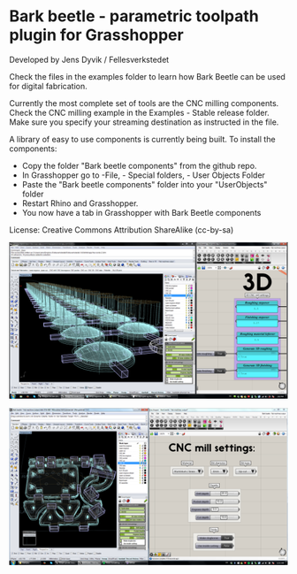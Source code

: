 # Bark beetle - parametric toolpath plugin for Grasshopper

Developed by Jens Dyvik / Fellesverkstedet

Check the files in the examples folder to learn how Bark Beetle can be used for digital fabrication.

Currently the most complete set of tools are the CNC milling components. Check the CNC milling example in the Examples - Stable release folder. Make sure you specify your streaming destination as instructed in the file.

A library of easy to use components is currently being built. To install the components:

- Copy the folder "Bark beetle components" from the github repo.
- In Grasshopper go to -File, - Special folders, - User Objects Folder
- Paste the "Bark beetle components" folder into your "UserObjects" folder
- Restart Rhino and Grasshopper.
- You now have a tab in Grasshopper with Bark Beetle components

License: Creative Commons Attribution ShareAlike (cc-by-sa)

![Batch 3D milling buttons](./Images/Bark%20beetle%20-%20Batch%203D%20milling.png)

![Automill](./Images/Bark%20beetle%20-%20Automill%20of%20robot%20spindle%20mount%20-%20with%20auttomatic%20settings%20and%20tab%20cleanup.png)


